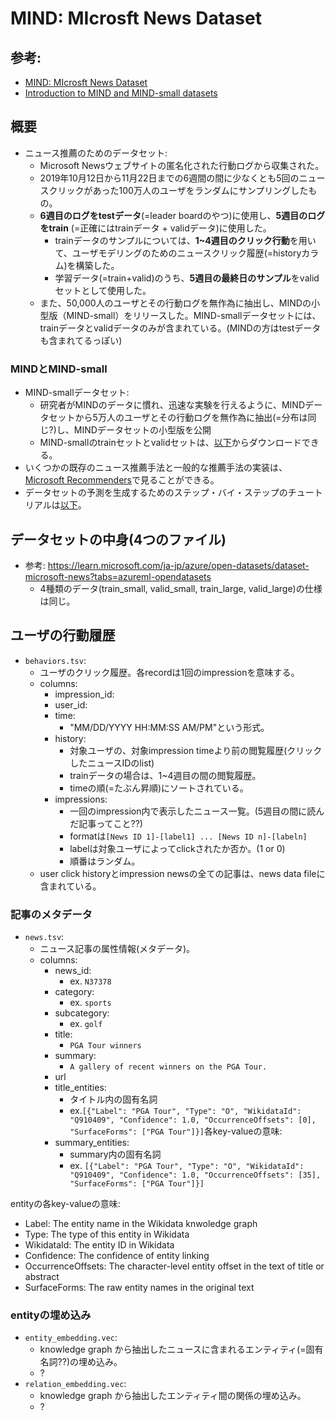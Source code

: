# MIND: MIcrosft News Dataset

## 参考:

- [MIND: MIcrosft News Dataset](https://msnews.github.io/)
- [Introduction to MIND and MIND-small datasets](https://github.com/msnews/msnews.github.io/blob/master/assets/doc/introduction.md)

## 概要

- ニュース推薦のためのデータセット:
  - Microsoft Newsウェブサイトの匿名化された行動ログから収集された。
  - 2019年10月12日から11月22日までの6週間の間に少なくとも5回のニュースクリックがあった100万人のユーザをランダムにサンプリングしたもの。
  - **6週目のログをtestデータ**(=leader boardのやつ)に使用し、**5週目のログをtrain** (=正確にはtrainデータ + validデータ)に使用した。
    - trainデータのサンプルについては、**1~4週目のクリック行動**を用いて、ユーザモデリングのためのニュースクリック履歴(=historyカラム)を構築した。
    - 学習データ(=train+valid)のうち、**5週目の最終日のサンプル**をvalidセットとして使用した。
  - また、50,000人のユーザとその行動ログを無作為に抽出し、MINDの小型版（MIND-small）をリリースした。MIND-smallデータセットには、trainデータとvalidデータのみが含まれている。(MINDの方はtestデータも含まれてるっぽい)

### MINDとMIND-small

- MIND-smallデータセット:
  - 研究者がMINDのデータに慣れ、迅速な実験を行えるように、MINDデータセットから5万人のユーザとその行動ログを無作為に抽出(=分布は同じ?)し、MINDデータセットの小型版を公開
  - MIND-smallのtrainセットとvalidセットは、[以下](https://msnews.github.io/#:~:text=The%20training%20and%20validation%20sets%20of%20MIND%2Dsmall%20can%20be%20downloaded%20at%3A)からダウンロードできる。
- いくつかの既存のニュース推薦手法と一般的な推薦手法の実装は、[Microsoft Recommenders](https://github.com/microsoft/recommenders)で見ることができる。
- データセットの予測を生成するためのステップ・バイ・ステップのチュートリアルは[以下](https://msnews.github.io/#:~:text=Following%20is%20a%20step%2Dby%2Dstep%20tutorial%20for%20generating%20predictions%20on%20the%20dataset%3A)。

## データセットの中身(4つのファイル)

- 参考: https://learn.microsoft.com/ja-jp/azure/open-datasets/dataset-microsoft-news?tabs=azureml-opendatasets
  - 4種類のデータ(train_small, valid_small, train_large, valid_large)の仕様は同じ。

## ユーザの行動履歴

- `behaviors.tsv`:
  - ユーザのクリック履歴。各recordは1回のimpressionを意味する。
  - columns:
    - impression_id:
    - user_id:
    - time:
      - "MM/DD/YYYY HH:MM:SS AM/PM"という形式。
    - history:
      - 対象ユーザの、対象impression timeより前の閲覧履歴(クリックしたニュースIDのlist)
      - trainデータの場合は、1~4週目の間の閲覧履歴。
      - timeの順(=たぶん昇順)にソートされている。
    - impressions:
      - 一回のimpression内で表示したニュース一覧。(5週目の間に読んだ記事ってこと??)
      - formatは`[News ID 1]-[label1] ... [News ID n]-[labeln]`
      - labelは対象ユーザによってclickされたか否か。(1 or 0)
      - 順番はランダム。
  - user click historyとimpression newsの全ての記事は、news data fileに含まれている。

### 記事のメタデータ

- `news.tsv`:
  - ニュース記事の属性情報(メタデータ)。
  - columns:
    - news_id:
      - ex. `N37378`
    - category:
      - ex. `sports`
    - subcategory:
      - ex. `golf`
    - title:
      - `PGA Tour winners`
    - summary:
      - `A gallery of recent winners on the PGA Tour.`
    - url
    - title_entities:
      - タイトル内の固有名詞
      - ex.`[{"Label": "PGA Tour", "Type": "O", "WikidataId": "Q910409", "Confidence": 1.0, "OccurrenceOffsets": [0], "SurfaceForms": ["PGA Tour"]}]`各key-valueの意味:
    - summary_entities:
      - summary内の固有名詞
      - ex. `[{"Label": "PGA Tour", "Type": "O", "WikidataId": "Q910409", "Confidence": 1.0, "OccurrenceOffsets": [35], "SurfaceForms": ["PGA Tour"]}]`

entityの各key-valueの意味:

- Label: The entity name in the Wikidata knwoledge graph
- Type: The type of this entity in Wikidata
- WikidataId: The entity ID in Wikidata
- Confidence: The confidence of entity linking
- OccurrenceOffsets: The character-level entity offset in the text of title or abstract
- SurfaceForms: The raw entity names in the original text

### entityの埋め込み

- `entity_embedding.vec`:
  - knowledge graph から抽出したニュースに含まれるエンティティ(=固有名詞??)の埋め込み。
  - ?
- `relation_embedding.vec`:
  - knowledge graph から抽出したエンティティ間の関係の埋め込み。
  - ?
